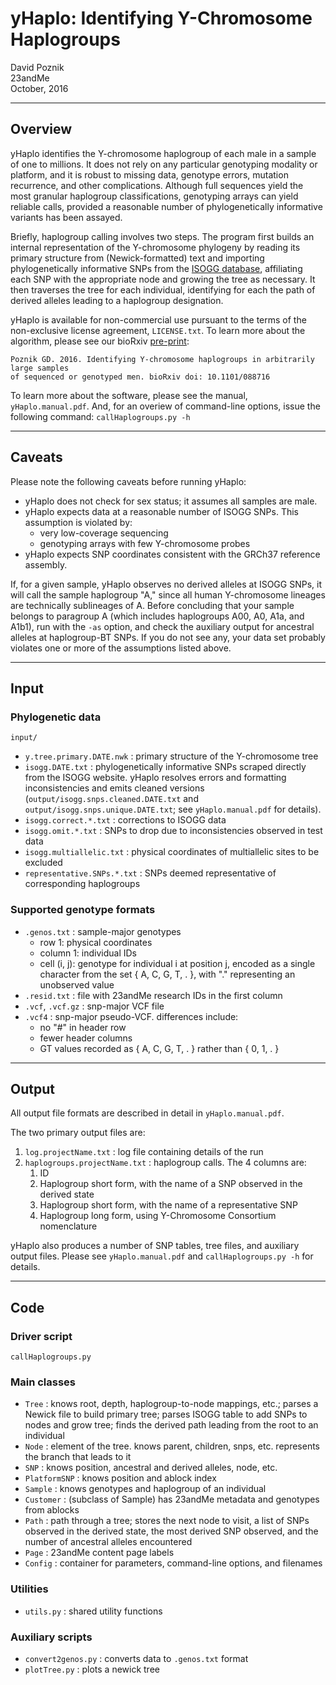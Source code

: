 # yHaplo: Identifying Y-Chromosome Haplogroups

David Poznik  
23andMe  
October, 2016

--------------------------------------------------------------------------------
## Overview

yHaplo identifies the Y-chromosome haplogroup of each male in a sample of one to 
millions. It does not rely on any particular genotyping modality or platform, and it is 
robust to missing data, genotype errors, mutation recurrence, and other complications. 
Although full sequences yield the most granular haplogroup classifications, genotyping 
arrays can yield reliable calls, provided a reasonable number of phylogenetically 
informative variants has been assayed. 

Briefly, haplogroup calling involves two steps. The program first builds an internal 
representation of the Y-chromosome phylogeny by reading its primary structure from 
(Newick-formatted) text and importing phylogenetically informative SNPs from the 
[ISOGG database](http://isogg.org/tree/ISOGG_YDNA_SNP_Index.html), affiliating each 
SNP with the appropriate node and growing the tree as necessary. It then traverses the 
tree for each individual, identifying for each the path of derived alleles leading to 
a haplogroup designation.

yHaplo is available for non-commercial use pursuant to the terms of the non-exclusive 
license agreement, `LICENSE.txt`. To learn more about the algorithm, please see our 
bioRxiv [pre-print](http://biorxiv.org/content/early/2016/11/19/088716):

    Poznik GD. 2016. Identifying Y-chromosome haplogroups in arbitrarily large samples 
    of sequenced or genotyped men. bioRxiv doi: 10.1101/088716

To learn more about the software, please see the manual, `yHaplo.manual.pdf`. 
And, for an overiew of command-line options, issue the following command: `callHaplogroups.py -h`


--------------------------------------------------------------------------------
## Caveats

Please note the following caveats before running yHaplo:

* yHaplo does not check for sex status; it assumes all samples are male.
* yHaplo expects data at a reasonable number of ISOGG SNPs. This assumption is violated by:
  * very low-coverage sequencing
  * genotyping arrays with few Y-chromosome probes
* yHaplo expects SNP coordinates consistent with the GRCh37 reference assembly. 

If, for a given sample, yHaplo observes no derived alleles at ISOGG SNPs, it will call 
the sample haplogroup "A," since all human Y-chromosome lineages are technically 
sublineages of A. Before concluding that your sample belongs to paragroup A (which 
includes haplogroups A00, A0, A1a, and A1b1), run with the `-as` option, and check the 
auxiliary output for ancestral alleles at haplogroup-BT SNPs. If you do not see any, 
your data set probably violates one or more of the assumptions listed above.


--------------------------------------------------------------------------------
## Input

### Phylogenetic data

`input/`

* `y.tree.primary.DATE.nwk` : primary structure of the Y-chromosome tree
* `isogg.DATE.txt` : phylogenetically informative SNPs scraped directly from the ISOGG website. 
yHaplo resolves errors and formatting inconsistencies and emits cleaned versions 
(`output/isogg.snps.cleaned.DATE.txt` and `output/isogg.snps.unique.DATE.txt`; 
see `yHaplo.manual.pdf` for details).
* `isogg.correct.*.txt` : corrections to ISOGG data
* `isogg.omit.*.txt` : SNPs to drop due to inconsistencies observed in test data
* `isogg.multiallelic.txt` : physical coordinates of multiallelic sites to be excluded
* `representative.SNPs.*.txt` : SNPs deemed representative of corresponding haplogroups


### Supported genotype formats

* `.genos.txt`    : sample-major genotypes  
    * row 1: physical coordinates  
    * column 1: individual IDs
    * cell (i, j): genotype for individual i at position j, encoded as a single character 
from the set { A, C, G, T, . }, with "." representing an unobserved value
* `.resid.txt`    : file with 23andMe research IDs in the first column
* `.vcf`, `.vcf.gz` : snp-major VCF file
* `.vcf4`         : snp-major pseudo-VCF. differences include:
    * no "#" in header row
    * fewer header columns
    * GT values recorded as { A, C, G, T, . } rather than { 0, 1, . }


--------------------------------------------------------------------------------
## Output

All output file formats are described in detail in `yHaplo.manual.pdf`.

The two primary output files are:

1. `log.projectName.txt` : log file containing details of the run
2. `haplogroups.projectName.txt` : haplogroup calls. The 4 columns are:
    1. ID
    2. Haplogroup short form, with the name of a SNP observed in the derived state
    3. Haplogroup short form, with the name of a representative SNP
    4. Haplogroup long form, using Y-Chromosome Consortium nomenclature

yHaplo also produces a number of SNP tables, tree files, and auxiliary output files. 
Please see `yHaplo.manual.pdf` and `callHaplogroups.py -h` for details.


--------------------------------------------------------------------------------
## Code

### Driver script

`callHaplogroups.py`

### Main classes

* `Tree`         : knows root, depth, haplogroup-to-node mappings, etc.;
                     parses a Newick file to build primary tree;
                     parses ISOGG table to add SNPs to nodes and grow tree;
                     finds the derived path leading from the root to an individual
* `Node`         : element of the tree. knows parent, children, snps, etc.
                    represents the branch that leads to it
* `SNP`          : knows position, ancestral and derived alleles, node, etc.
* `PlatformSNP` : knows position and ablock index 
* `Sample`       : knows genotypes and haplogroup of an individual 
* `Customer`     : (subclass of Sample) has 23andMe metadata and genotypes from ablocks
* `Path`         : path through a tree; stores the next node to visit, a list of SNPs 
                    observed in the derived state, the most derived SNP observed, 
                    and the number of ancestral alleles encountered
* `Page`         : 23andMe content page labels
* `Config`       : container for parameters, command-line options, and filenames

### Utilities

* `utils.py`    : shared utility functions

### Auxiliary scripts

* `convert2genos.py` : converts data to `.genos.txt` format
* `plotTree.py`       : plots a newick tree
